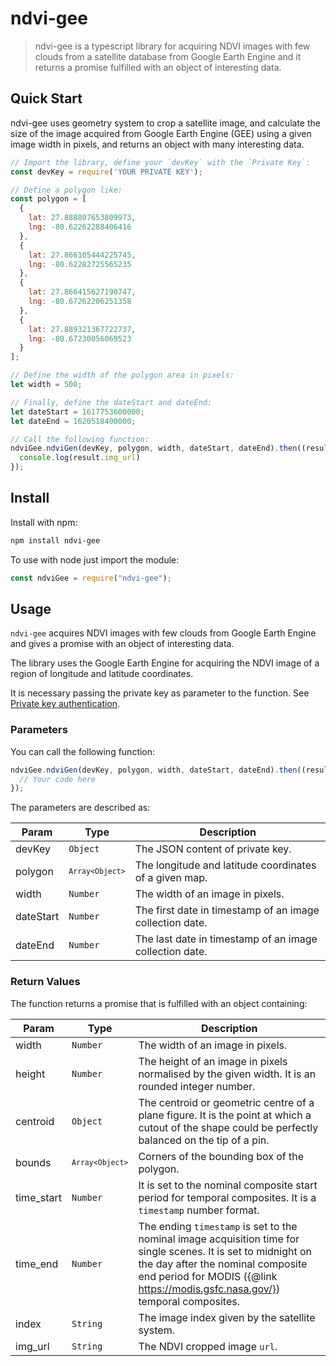 # ndvi-gee
> ndvi-gee is a typescript library for acquiring NDVI images with few clouds from a satellite database from Google Earth Engine and it returns a promise fulfilled with an object of interesting data.

## Quick Start

ndvi-gee uses geometry system to crop a satellite image, and calculate the size of the image acquired from Google Earth Engine (GEE) using a given image width in pixels, and returns an object with many interesting data.


```js
// Import the library, define your `devKey` with the `Private Key`:
const devKey = require('YOUR PRIVATE KEY');

// Define a polygon like:
const polygon = [
  {
    lat: 27.888807653809973,
    lng: -80.62262288406416
  },
  {
    lat: 27.866105444225745,
    lng: -80.62282725565235
  },
  {
    lat: 27.866415627190747,
    lng: -80.67262206251358
  },
  {
    lat: 27.889321367722737,
    lng: -80.67230056069523
  }
];

// Define the width of the polygon area in pixels:
let width = 500;

// Finally, define the dateStart and dateEnd:
let dateStart = 1617753600000;
let dateEnd = 1620518400000;

// Call the following function:
ndviGee.ndviGen(devKey, polygon, width, dateStart, dateEnd).then((result) => {
  console.log(result.img_url)
});
```

## Install

Install with npm:

```bash
npm install ndvi-gee
```

To use with node just import the module:

```js
const ndviGee = require("ndvi-gee");
```

## Usage

`ndvi-gee` acquires NDVI images with few clouds from Google Earth Engine and gives a promise with an object of interesting data.

The library uses the Google Earth Engine for acquiring the NDVI image of a region of longitude and latitude coordinates.

It is necessary passing the private key as parameter to the function. See [Private key authentication](https://developers.google.com/earth-engine/apidocs/ee-data-authenticateviaprivatekey?hl=en).

### Parameters

You can call the following function:

```typescript
ndviGee.ndviGen(devKey, polygon, width, dateStart, dateEnd).then((result) => {
  // Your code here
});
```
The parameters are described as:

| Param       | Type                         | Description                                                  |
| ----------- | ---------------------------- | ------------------------------------------------------------ |
| devKey      | <code>Object</code>          | The JSON content of private key.                             |
| polygon     | <code>`Array<Object>`</code> | The longitude and latitude coordinates of a given map.       |
| width       | <code>Number</code>          | The width of an image in pixels.                             |
| dateStart   | <code>Number</code>          | The first date in timestamp of an image collection date.     |
| dateEnd     | <code>Number</code>          | The last date in timestamp of an image collection date.      |

### Return Values

The function returns a promise that is fulfilled with an object containing:

| Param       | Type                   | Description                                                                                                                                                                                                                          |
| ----------- | ---------------------- | ------------------------------------------------------------------------------------------------------------------------------------------------------------------------------------------------------------------------------------ |
| width       | <code>Number</code>    | The width of an image in pixels.                                                                                                                                                                                                     |
| height      | <code>Number</code>    | The height of an image in pixels normalised by the given width. It is an rounded integer number.                                                                                                                                     |
| centroid    | <code>Object</code>    | The centroid or geometric centre of a plane figure. It is the point at which a cutout of the shape could be perfectly balanced on the tip of a pin.                                                                                  |
| bounds      | <code>`Array<Object>`</code>  | Corners of the bounding box of the polygon.                                                                                                                                                                                          |
| time_start  | <code>Number</code>    | It is set to the nominal composite start period for temporal composites. It is a `timestamp` number format.                                                                                                                          |
| time_end    | <code>Number</code>    | The ending `timestamp` is set to the nominal image acquisition time for single scenes. It is set to midnight on the day after the nominal composite end period for MODIS ({@link https://modis.gsfc.nasa.gov/}) temporal composites. |
| index       | <code>String</code>    | The image index given by the satellite system.                                                                                                                                                                                           |
| img_url     | <code>String</code>    | The NDVI cropped image `url`.                                                                                                                                                                                                        |